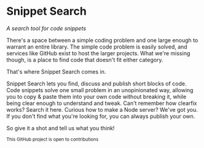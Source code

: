 # Snippet Search
_A search tool for code snippets_

There's a space between a simple coding problem and
one large enough to warrant an entire library. The simple
code problem is easily solved, and services like GitHub exist
to host the larger projects. What we're missing though, is
a place to find code that doesn't fit either category.

That's where Snippet Search comes in.

Snippet Search lets you find, discuss and publish
short blocks of code. Code snippets solve one small
problem in an unopinionated way, allowing you to
copy & paste them into your own code without breaking it,
while being clear enough to understand and tweak.
Can't remember how clearfix works? Search it here.
Curious how to make a Node server? We've got you.
If you don't find what you're looking for,
you can always publish your own.

So give it a shot and tell us what you think!

<small>This GitHub project is open to contributions</small>